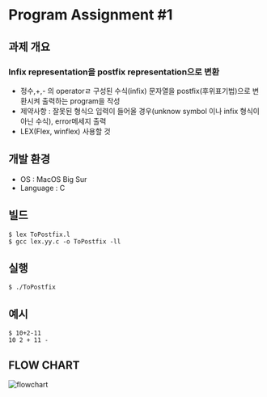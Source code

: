 # Program Assignment #1
## 과제 개요
### Infix representation을 postfix representation으로 변환
<ul>
  <li>정수,+,- 의 operatorㄹ 구성된 수식(infix) 문자열을 postfix(후위표기법)으로 변환시켜 출력하는 program을 작성</li>
  <li>제약사항 : 잘못된 형식으 입력이 들어올 경우(unknow symbol 이나 infix 형식이 아닌 수식), error메세지 출력</li>
  <li>LEX(Flex, winflex) 사용할 것</li>
</ul>

## 개발 환경
<ul>
  <li>OS : MacOS Big Sur</li>
  <li>Language : C</li>
</ul>

## 빌드
<pre><code>$ lex ToPostfix.l
$ gcc lex.yy.c -o ToPostfix -ll
</code></pre>

## 실행
<pre><code>$ ./ToPostfix</code></pre>

## 예시
<pre><code>$ 10+2-11
10 2 + 11 -</code></pre>

## FLOW CHART
![flowchart](https://user-images.githubusercontent.com/50236501/121793594-8f0c0b00-cc3b-11eb-843d-8a50526f58c3.jpg)


